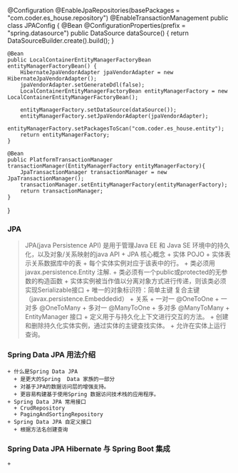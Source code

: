 @Configuration
@EnableJpaRepositories(basePackages = "com.coder.es_house.repository")
@EnableTransactionManagement
public class JPAConfig {
    @Bean
    @ConfigurationProperties(prefix = "spring.datasource")
    public DataSource dataSource() {
        return DataSourceBuilder.create().build();
    }

    @Bean
    public LocalContainerEntityManagerFactoryBean entityManagerFactoryBean() {
        HibernateJpaVendorAdapter jpaVendorAdapter = new HibernateJpaVendorAdapter();
        jpaVendorAdapter.setGenerateDdl(false);
        LocalContainerEntityManagerFactoryBean entityManagerFactory = new LocalContainerEntityManagerFactoryBean();

        entityManagerFactory.setDataSource(dataSource());
        entityManagerFactory.setJpaVendorAdapter(jpaVendorAdapter);
        entityManagerFactory.setPackagesToScan("com.coder.es_house.entity");
        return entityManagerFactory;
    }

    @Bean
    public PlatformTransactionManager transactionManager(EntityManagerFactory entityManagerFactory){
        JpaTransactionManager transactionManager = new JpaTransactionManager();
        transactionManager.setEntityManagerFactory(entityManagerFactory);
        return transactionManager;
    }
}


### JPA 
> JPA(java Persistence API) 是用于管理Java EE 和 Java SE 环境中的持久化，以及对象/关系映射的java API 
    +  JPA 核心概念
       +  实体 POJO 
          +  实体表示关系数据库中的表
          +  每个实体实例对应于该表中的行。
          +  类必须用javax.persistence.Entity 注解.
          +  类必须有一个public或protected的无参数的构造函数
          +  实体实例被当作值以分离对象方式进行传递，则该类必须实现Serializable接口
          +  唯一的对象标识符：简单主键 复合主键 （javax.persistence.Embeddedid）
       +  关系
          +  一对一 @OneToOne
          +  一对多 @OneToMany
          +  多对一 @ManyToOne
          +  多对多 @ManyToMany
       +  EntityManager 接口
          +  定义用于与持久化上下文进行交互的方法。
          +  创建和删除持久化实体实例，通过实体的主键查找实体。
          +  允许在实体上运行查询。


### Spring Data JPA 用法介绍
    + 什么是Spring Data JPA
      + 是更大的Spring  Data 家族的一部分
      + 对基于JPA的数据访问层的增强支持。
      + 更容易构建基于使用Spring 数据访问技术栈的应用程序。
    + Spring Data JPA 常用接口
      + CrudRepository 
      + PagingAndSortingRepository
    + Spring Data JPA 自定义接口
      + 根据方法名创建查询

### Spring Data JPA Hibernate 与 Spring Boot 集成
    +


